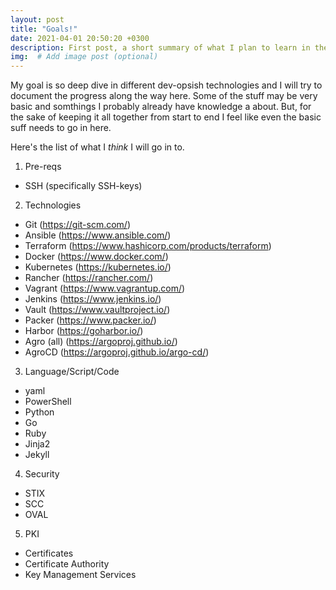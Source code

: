 ```yaml
---
layout: post
title: "Goals!"
date: 2021-04-01 20:50:20 +0300
description: First post, a short summary of what I plan to learn in the upcoming months. # Add post description (optional)
img:  # Add image post (optional)
---
```

My goal is so deep dive in different dev-opsish technologies and I will try to document the progress along the way here. Some of the stuff may be very basic and somthings I probably already have  knowledge a about. But, for the sake of keeping it all together from start to end I feel like even the basic suff needs to go in here. 

Here's the list of what I _think_ I will go in to.

1. Pre-reqs
* SSH (specifically SSH-keys)

2. Technologies
* Git (https://git-scm.com/)
* Ansible (https://www.ansible.com/)
* Terraform (https://www.hashicorp.com/products/terraform)
* Docker (https://www.docker.com/)
* Kubernetes (https://kubernetes.io/)
* Rancher (https://rancher.com/)
* Vagrant (https://www.vagrantup.com/)
* Jenkins (https://www.jenkins.io/)
* Vault (https://www.vaultproject.io/)
* Packer (https://www.packer.io/)
* Harbor (https://goharbor.io/)
* Agro (all) (https://argoproj.github.io/)
* AgroCD (https://argoproj.github.io/argo-cd/) 

3. Language/Script/Code
* yaml
* PowerShell
* Python
* Go
* Ruby
* Jinja2
* Jekyll

4. Security
* STIX
* SCC
* OVAL

5. PKI
* Certificates
* Certificate Authority
* Key Management Services
